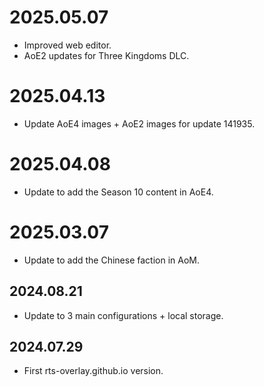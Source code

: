 # 2025.05.07
* Improved web editor.
* AoE2 updates for Three Kingdoms DLC.

# 2025.04.13
* Update AoE4 images + AoE2 images for update 141935.

# 2025.04.08
* Update to add the Season 10 content in AoE4.

# 2025.03.07
* Update to add the Chinese faction in AoM.

## 2024.08.21
* Update to 3 main configurations + local storage.

## 2024.07.29
* First rts-overlay.github.io version.
